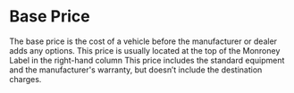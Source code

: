 ---
---

# Base Price

The base price is the cost of a vehicle before the manufacturer or dealer adds any options. This price is usually located at the top of the Monroney Label in the right-hand column This price includes the standard equipment and the manufacturer's warranty, but doesn’t include the destination charges.

